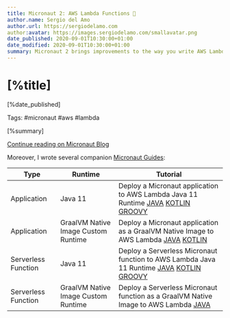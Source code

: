 ```yaml
---
title: Micronaut 2: AWS Lambda Functions 🔗 
author.name: Sergio del Amo
author.url: https://sergiodelamo.com
author:avatar: https://images.sergiodelamo.com/smallavatar.png 
date_published: 2020-09-01T10:30:00+01:00
date_modified: 2020-09-01T10:30:00+01:00
summary: Micronaut 2 brings improvements to the way you write AWS Lambda functions. There are several things to consider (what's is your Lambda trigger, are you able to write a GraalVM Native Image of the function) which define what dependencies do you need, what is your handler, how to mitigate cold startup. 
---
```


# [%title]

[%date_published]

Tags: #micronaut #aws #lambda

[%summary]

[Continue reading on Micronaut Blog](https://micronaut.io/blog/2020-08-31-micronaut-2-aws-lambda.html)

Moreover, I wrote several companion [Micronaut Guides](https://guides.micronaut.io):

| Type | Runtime | Tutorial |
| --- | --- | --- | 
| Application | Java 11 | Deploy a Micronaut application to AWS Lambda Java 11 Runtime [JAVA](https://guides.micronaut.io/mn-application-aws-lambda-java11/guide/index.html) [KOTLIN](https://guides.micronaut.io/mn-application-aws-lambda-java11-kotlin/guide/index.html) [GROOVY](https://guides.micronaut.io/mn-application-aws-lambda-java11-groovy/guide/index.html)
| Application | GraalVM Native Image Custom Runtime | Deploy a Micronaut application as a GraalVM Native Image to AWS Lambda [JAVA](https://guides.micronaut.io/mn-application-aws-lambda-graalvm/guide/index.html) [KOTLIN](https://guides.micronaut.io/mn-application-aws-lambda-graalvm-kotlin/guide/index.html)
| Serverless Function | Java 11 | Deploy a Serverless Micronaut function to AWS Lambda Java 11 Runtime [JAVA](https://guides.micronaut.io/mn-serverless-function-aws-lambda/guide/index.html) [KOTLIN](https://guides.micronaut.io/mn-serverless-function-aws-lambda-kotlin/guide/index.html) [GROOVY](https://guides.micronaut.io/mn-serverless-function-aws-lambda-groovy/guide/index.html)
| Serverless Function | GraalVM Native Image Custom Runtime | Deploy a Serverless Micronaut function as a GraalVM Native Image to AWS Lambda [JAVA](https://guides.micronaut.io/mn-serverless-function-aws-lambda-graalvm/guide/index.html)